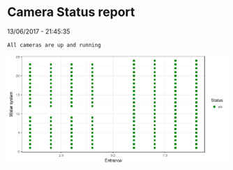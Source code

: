 Camera Status report
================
13/06/2017 - 21:45:35

    All cameras are up and running

![](camreport_files/figure-markdown_github/unnamed-chunk-2-1.png)
